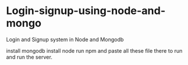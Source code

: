 # Login-signup-using-node-and-mongo
Login and Signup system in Node and Mongodb

install mongodb
install node 
run npm and paste all these file there to run and run the server.
